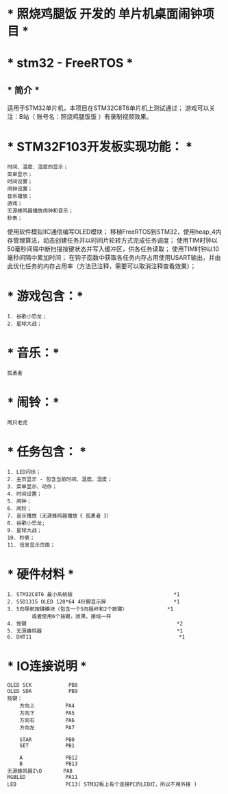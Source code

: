 <!--
 * @Author: Jchen
 * @Date: 2024-10-27 16:36:32
 * @LastEditors: Jchen
 * @LastEditTime: 2024-10-27 17:58:07
 * @Description: 
 * @FilePath: \DesktopAlarmClock\Readme.md
-->
#       * 照烧鸡腿饭 开发的 单片机桌面闹钟项目 *
#       * stm32 - FreeRTOS *
##      * 简介 *

适用于STM32单片机，本项目在STM32C8T6单片机上测试通过；
游戏可以关注：B站（ 账号名：照烧鸡腿饭饭 ）有录制视频效果。

# * STM32F103开发板实现功能： *
    时间、温度、湿度的显示；
    菜单显示；
    时间设置；
    闹钟设置；
    音乐播放；
    游戏；
    无源蜂鸣器播放闹钟和音乐；
    秒表；

使用软件模拟IIC通信编写OLED模块；
    移植FreeRTOS到STM32，使用heap_4内存管理算法，动态创建任务并以时间片轮转方式完成任务调度；
    使用TIM时钟以50毫秒间隔中断扫描按键状态并写入缓冲区，供各任务读取；
    使用TIM时钟以10毫秒间隔中累加时间；
    在钩子函数中获取各任务内存占用使用USART输出，并由此优化任务的内存占用率（方法已注释，需要可以取消注释查看效果）；

# * 游戏包含：*
    1. 谷歌小恐龙；
    2. 星球大战；

# * 音乐：*
    孤勇者

# * 闹铃：*
    两只老虎

#  * 任务包含： *
    1. LED闪烁；
    2. 主页显示 - 包含当前时间、温度。湿度；
    3. 菜单显示、动作；
    4. 时间设置；
    5. 闹钟；
    6. 闹铃；
    7. 音乐播放（无源蜂鸣器播放《 孤勇者 》）
    8. 谷歌小恐龙;
    9. 星球大战；
    10. 秒表；
    11. 信息显示页面；

# * 硬件材料 *
    1. STM32C8T6 最小系统板                                 *1
    2. SSD1315 OLED 128*64 4针脚显示屏                      *1
    3. 5向导航按键模块（包含一个5向摇杆和2个按键）             *1
            或者使用6个按键，效果、接线一样
    4. 按键                                                 *2
    5. 无源蜂鸣器                                            *1
    6. DHT11                                                *1

# * IO连接说明 *
    OLED SCK            PB8
    OLED SDA            PB9
    按键：
        方向上          PA4
        方向下          PA5
        方向右          PA6
        方向左          PA7

        STAR           PB0
        SET            PB1

        A              PB12
        B              PB13
    无源蜂鸣器I\O       PA8
    RGBLED             PA11
    LED                PC13( STM32板上有个连接PC的LED灯，所以不用外接 )



